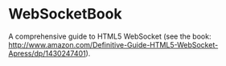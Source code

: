 WebSocketBook
=============

A comprehensive guide to HTML5 WebSocket (see the book: http://www.amazon.com/Definitive-Guide-HTML5-WebSocket-Apress/dp/1430247401). 